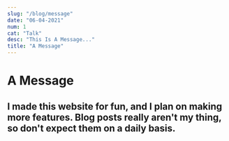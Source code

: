 ```yaml
---
slug: "/blog/message"
date: "06-04-2021"
num: 1
cat: "Talk"
desc: "This Is A Message..."
title: "A Message"
---
```


# A Message

## I made this website for fun, and I plan on making more features. Blog posts really aren't my thing, so don't expect them on a daily basis.
